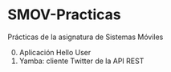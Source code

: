 # SMOV-Practicas
 Prácticas de la asignatura de Sistemas Móviles

  00. Aplicación Hello User
  01. Yamba: cliente Twitter de la API REST

